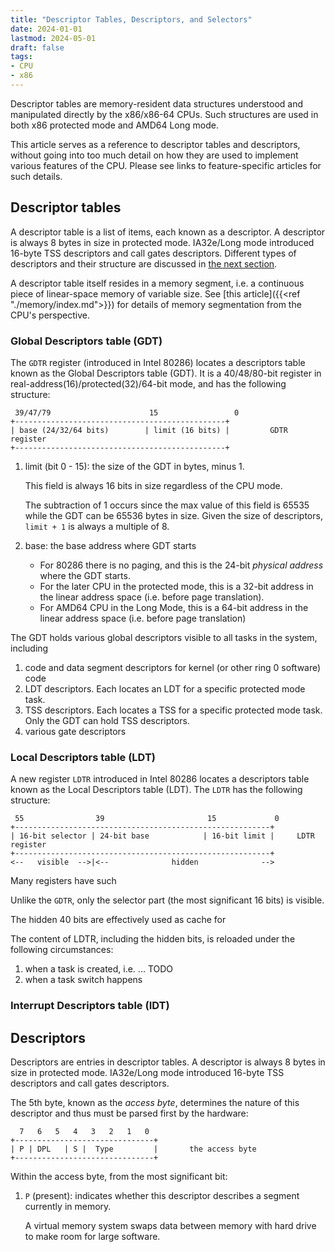 ```yaml
---
title: "Descriptor Tables, Descriptors, and Selectors"
date: 2024-01-01
lastmod: 2024-05-01
draft: false
tags:
- CPU
- x86
---
```


Descriptor tables are memory-resident data structures understood and manipulated directly by the x86/x86-64 CPUs.
Such structures are used in both x86 protected mode and AMD64 Long mode.

This article serves as a reference to descriptor tables and descriptors, without going into too much detail on how they are used to implement various features of the CPU. Please see links to feature-specific articles for such details.

## Descriptor tables

A descriptor table is a list of items, each known as a descriptor.
A descriptor is always 8 bytes in size in protected mode. IA32e/Long mode introduced 16-byte TSS descriptors and call gates descriptors.
Different types of descriptors and their structure are discussed in [the next section](#descriptors).

A descriptor table itself resides in a memory segment, i.e. a continuous piece of linear-space memory of variable size.
See [this article]({{<ref "./memory/index.md">}}) for details of memory segmentation from the CPU's perspective.

### Global Descriptors table (GDT)

The `GDTR` register (introduced in Intel 80286) locates a descriptors table known as the Global Descriptors table (GDT).
It is a 40/48/80-bit register in real-address(16)/protected(32)/64-bit mode, and has the following structure:

```goat
 39/47/79                      15                 0
+-----------------------------------------------+
| base (24/32/64 bits)        | limit (16 bits) |         GDTR register
+-----------------------------------------------+
```

1. limit (bit 0 - 15): the size of the GDT in bytes, minus 1.

    This field is always 16 bits in size regardless of the CPU mode.

    The subtraction of 1 occurs since the max value of this field is 65535 while the GDT can be 65536 bytes in size.
    Given the size of descriptors, `limit + 1` is always a multiple of 8.

2. base: the base address where GDT starts
    - For 80286 there is no paging, and this is the 24-bit *physical address* where the GDT starts.
    - For the later CPU in the protected mode, this is a 32-bit address in the linear address space (i.e. before page translation). 
    - For AMD64 CPU in the Long Mode, this is a 64-bit address in the linear address space (i.e. before page translation)

The GDT holds various global descriptors visible to all tasks in the system, including
1. code and data segment descriptors for kernel (or other ring 0 software) code
2. LDT descriptors. Each locates an LDT for a specific protected mode task.
3. TSS descriptors. Each locates a TSS for a specific protected mode task. Only the GDT can hold TSS descriptors.
3. various gate descriptors

### Local Descriptors table (LDT)

A new register `LDTR` introduced in Intel 80286 locates a descriptors table known as the Local Descriptors table (LDT).
The `LDTR` has the following structure:

```goat
 55                39                       15             0
+---------------------------------------------------------+
| 16-bit selector | 24-bit base            | 16-bit limit |     LDTR register
+---------------------------------------------------------+
<--   visible  -->|<--              hidden              -->
```

Many registers have such 

Unlike the `GDTR`, only the selector part (the most significant 16 bits) is visible.

The hidden 40 bits are effectively used as cache for 

The content of LDTR, including the hidden bits,  is reloaded under the following circumstances:
1. when a task is created, i.e. ... TODO
2. when a task switch happens

### Interrupt Descriptors table (IDT)

## Descriptors

Descriptors are entries in descriptor tables.
A descriptor is always 8 bytes in size in protected mode.
IA32e/Long mode introduced 16-byte TSS descriptors and call gates descriptors.

The 5th byte, known as the *access byte*, determines the nature of this descriptor and thus must be parsed first by the hardware:

```goat
  7   6   5   4   3   2   1   0   
+-------------------------------+
| P | DPL   | S |  Type         |       the access byte
+-------------------------------+
```

Within the access byte, from the most significant bit:
1. `P` (present): indicates whether this descriptor describes a segment currently in memory.

    A virtual memory system swaps data between memory with hard drive to make room for large software.
